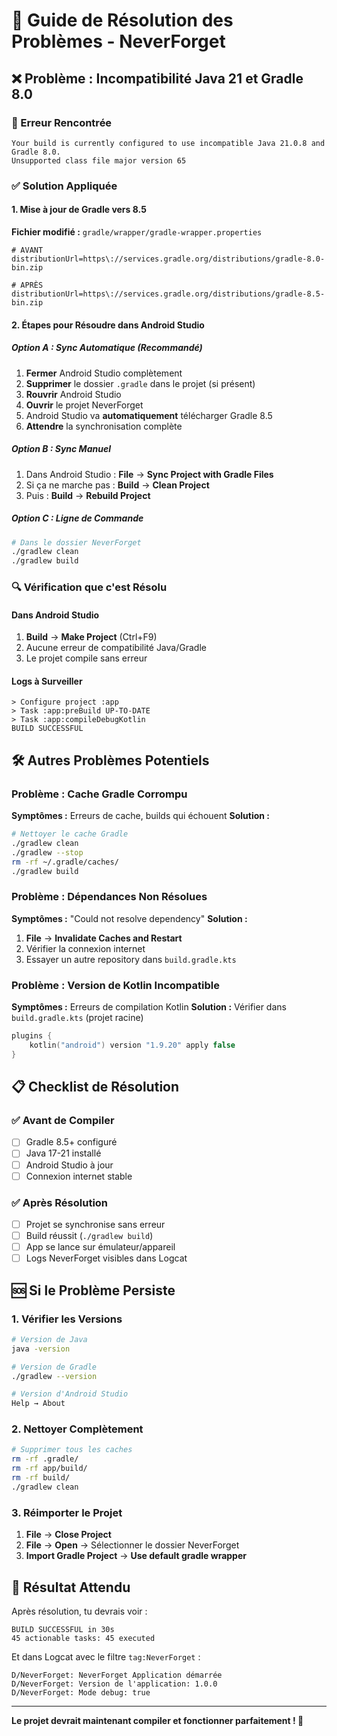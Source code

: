 # 🔧 Guide de Résolution des Problèmes - NeverForget

## ❌ Problème : Incompatibilité Java 21 et Gradle 8.0

### 🚨 Erreur Rencontrée
```
Your build is currently configured to use incompatible Java 21.0.8 and Gradle 8.0.
Unsupported class file major version 65
```

### ✅ Solution Appliquée

#### 1. Mise à jour de Gradle vers 8.5
**Fichier modifié :** `gradle/wrapper/gradle-wrapper.properties`
```properties
# AVANT
distributionUrl=https\://services.gradle.org/distributions/gradle-8.0-bin.zip

# APRÈS
distributionUrl=https\://services.gradle.org/distributions/gradle-8.5-bin.zip
```

#### 2. Étapes pour Résoudre dans Android Studio

##### Option A : Sync Automatique (Recommandé)
1. **Fermer** Android Studio complètement
2. **Supprimer** le dossier `.gradle` dans le projet (si présent)
3. **Rouvrir** Android Studio
4. **Ouvrir** le projet NeverForget
5. Android Studio va **automatiquement** télécharger Gradle 8.5
6. **Attendre** la synchronisation complète

##### Option B : Sync Manuel
1. Dans Android Studio : **File** → **Sync Project with Gradle Files**
2. Si ça ne marche pas : **Build** → **Clean Project**
3. Puis : **Build** → **Rebuild Project**

##### Option C : Ligne de Commande
```bash
# Dans le dossier NeverForget
./gradlew clean
./gradlew build
```

### 🔍 Vérification que c'est Résolu

#### Dans Android Studio
1. **Build** → **Make Project** (Ctrl+F9)
2. Aucune erreur de compatibilité Java/Gradle
3. Le projet compile sans erreur

#### Logs à Surveiller
```
> Configure project :app
> Task :app:preBuild UP-TO-DATE
> Task :app:compileDebugKotlin
BUILD SUCCESSFUL
```

## 🛠️ Autres Problèmes Potentiels

### Problème : Cache Gradle Corrompu
**Symptômes :** Erreurs de cache, builds qui échouent
**Solution :**
```bash
# Nettoyer le cache Gradle
./gradlew clean
./gradlew --stop
rm -rf ~/.gradle/caches/
./gradlew build
```

### Problème : Dépendances Non Résolues
**Symptômes :** "Could not resolve dependency"
**Solution :**
1. **File** → **Invalidate Caches and Restart**
2. Vérifier la connexion internet
3. Essayer un autre repository dans `build.gradle.kts`

### Problème : Version de Kotlin Incompatible
**Symptômes :** Erreurs de compilation Kotlin
**Solution :** Vérifier dans `build.gradle.kts` (projet racine)
```kotlin
plugins {
    kotlin("android") version "1.9.20" apply false
}
```

## 📋 Checklist de Résolution

### ✅ Avant de Compiler
- [ ] Gradle 8.5+ configuré
- [ ] Java 17-21 installé
- [ ] Android Studio à jour
- [ ] Connexion internet stable

### ✅ Après Résolution
- [ ] Projet se synchronise sans erreur
- [ ] Build réussit (`./gradlew build`)
- [ ] App se lance sur émulateur/appareil
- [ ] Logs NeverForget visibles dans Logcat

## 🆘 Si le Problème Persiste

### 1. Vérifier les Versions
```bash
# Version de Java
java -version

# Version de Gradle
./gradlew --version

# Version d'Android Studio
Help → About
```

### 2. Nettoyer Complètement
```bash
# Supprimer tous les caches
rm -rf .gradle/
rm -rf app/build/
rm -rf build/
./gradlew clean
```

### 3. Réimporter le Projet
1. **File** → **Close Project**
2. **File** → **Open** → Sélectionner le dossier NeverForget
3. **Import Gradle Project** → **Use default gradle wrapper**

## 🎯 Résultat Attendu

Après résolution, tu devrais voir :
```
BUILD SUCCESSFUL in 30s
45 actionable tasks: 45 executed
```

Et dans Logcat avec le filtre `tag:NeverForget` :
```
D/NeverForget: NeverForget Application démarrée
D/NeverForget: Version de l'application: 1.0.0
D/NeverForget: Mode debug: true
```

---

**Le projet devrait maintenant compiler et fonctionner parfaitement ! 🚀**